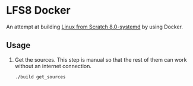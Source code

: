 # LFS8 Docker

An attempt at building [Linux from Scratch 8.0-systemd][lfs8book] by using
Docker.

## Usage

1. Get the sources. This step is manual so that the rest of them can work
   without an internet connection.

       ./build get_sources

[lfs8book]: http://linuxfromscratch.org/lfs/downloads/8.0-systemd/LFS-BOOK-8.0-systemd-NOCHUNKS.html
